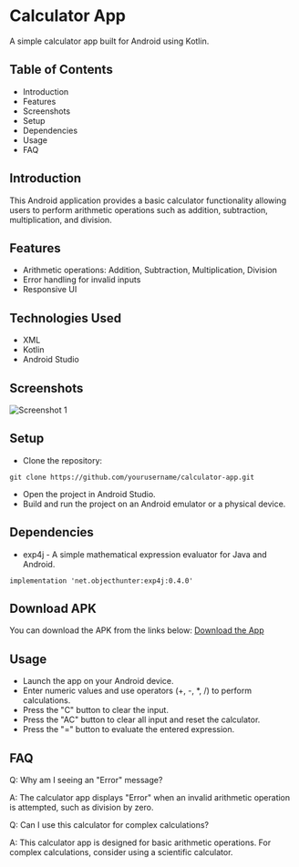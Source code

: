 # Calculator App

A simple calculator app built for Android using Kotlin.

## Table of Contents
- Introduction
- Features
- Screenshots
- Setup
- Dependencies
- Usage
- FAQ

## Introduction
This Android application provides a basic calculator functionality allowing users to perform arithmetic operations such as addition, subtraction, multiplication, and division.

## Features

- Arithmetic operations: Addition, Subtraction, Multiplication, Division
- Error handling for invalid inputs
- Responsive UI

## Technologies Used
- XML
- Kotlin
- Android Studio

## Screenshots
![Screenshot 1](https://i.postimg.cc/NfnhJY4p/Screenshot-20240628-001954.png)


## Setup
- Clone the repository:
```http
git clone https://github.com/yourusername/calculator-app.git
```
- Open the project in Android Studio.
- Build and run the project on an Android emulator or a physical device.


## Dependencies
- exp4j - A simple mathematical expression evaluator for Java and Android.
```htttp
implementation 'net.objecthunter:exp4j:0.4.0'
```


## Download APK
You can download the APK from the links below:
[Download the App](https://github.com/faysalabir779/Calculator/releases/download/1.1/Calculator.apk)

## Usage
- Launch the app on your Android device.
- Enter numeric values and use operators (+, -, *, /) to perform calculations.
- Press the "C" button to clear the input.
- Press the "AC" button to clear all input and reset the calculator.
- Press the "=" button to evaluate the entered expression.

## FAQ
Q: Why am I seeing an "Error" message?

A: The calculator app displays "Error" when an invalid arithmetic operation is attempted, such as division by zero.

Q: Can I use this calculator for complex calculations?

A: This calculator app is designed for basic arithmetic operations. For complex calculations, consider using a scientific calculator.

